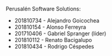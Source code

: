 Perusalén Software Solutions:

- 201810734 - Alejandro Goicochea
- 201810154 - Alonso Ferreyra
- 201710406 - Gabriel Spranger (líder)
- 201810112 - Renato Bacigalupo
- 201810434 - Rodrigo Céspedes

